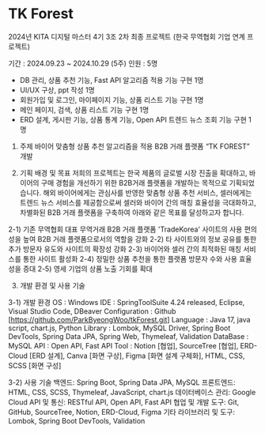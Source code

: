 # TK Forest
2024년 KITA 디지털 마스터 4기 3조 2차 최종 프로젝트
(한국 무역협회 기업 연계 프로젝트)

기간 : 2024.09.23 ~ 2024.10.29 (5주)
인원 : 5명
- DB 관리, 상품 추천 기능, Fast API 알고리즘 적용 기능 구현 1명
- UI/UX 구상, ppt 작성 1명
- 회원가입 및 로그인, 마이페이지 기능, 상품 리스트 기능 구현 1명
- 메인 페이지, 검색, 상품 리스트 기능 구현 1명
- ERD 설계, 게시판 기능, 상품 통계 기능, Open API 트렌드 뉴스 조회 기능 구현 1명

  
1. 주제 
바이어 맞춤형 상품 추천 알고리즘을 적용 B2B 거래 플랫폼 “TK FOREST” 개발

2. 기획 배경 및 목표
 저희의 프로젝트는 한국 제품의 글로벌 시장 진출을 확대하고, 바이어의 구매 경험을 개선하기 위한 B2B거래 플랫폼을 개발하는 목적으로 기획되었습니다.
해외 바이어에게는 관심사를 반영한 맞춤형 상품 추천 서비스, 셀러에게는 트렌드 뉴스 서비스를 제공함으로써 셀러와 바이어 간의 매칭 효율성을 극대화하고, 차별화된 B2B 거래 플랫폼을 구축하여 아래와 같은 목표를 달성하고자 합니다.

  2-1) 기존 무역협회 대표 무역거래 B2B 거래 플랫폼 'TradeKorea' 사이트의 사용 편의성을 높여 B2B 거래 플랫폼으로서의 역할을 강화
  2-2) 타 사이트와의 정보 공유를 통한 추가 방문자 유도와 사이트의 확장성 강화
  2-3) 바이어와 셀러 간의 최적화된 매칭 서비스를 통한 사이트 활성화
  2-4) 정밀한 상품 추천을 통한 플랫폼 방문자 수와 사용 효율성을 증대
  2-5) 영세 기업의 상품 노출 기회를 확대

3. 개발 환경 및 사용 기술
   
  3-1) 개발 환경
  OS : Windows 
  IDE : SpringToolSuite 4.24 released, Eclipse, Visual Studio Code, DBeaver
  Configuration : Github [https://github.com/ParkByeongWoo/tkForest.git]
  Language : Java 17, java script, chart.js, Python
  Library : Lombok, MySQL Driver, Spring Boot DevTools, Spring Data JPA, Spring Web, Thymeleaf,   Validation
  DataBase : MySQL
  API : Open API, Fast API
  Tool : Notion [협업], SourceTree [협업], ERD-Cloud [ERD 설계], Canva [화면 구상], Figma [화면 설계 구체화], HTML, CSS, SCSS [화면 구성]

  3-2) 사용 기술
  백엔드: Spring Boot, Spring Data JPA, MySQL 
  프론트엔드: HTML, CSS, SCSS, Thymeleaf, JavaScript, chart.js
  데이터베이스 관리: Google Cloud
  API 및 통신: RESTful API, Open API, Fast API
  협업 및 개발 도구: Git, GitHub, SourceTree, Notion, ERD-Cloud, Figma
  기타 라이브러리 및 도구: Lombok, Spring Boot DevTools, Validation
